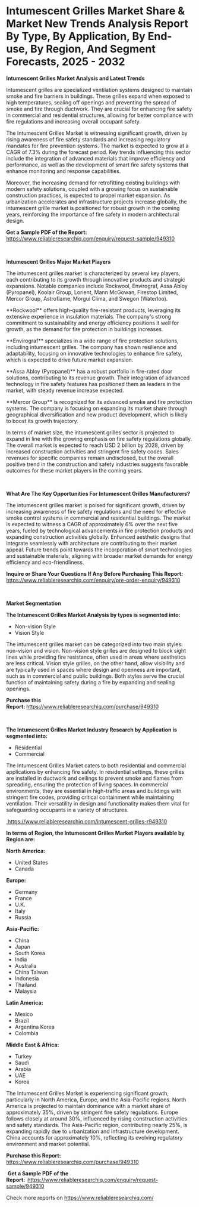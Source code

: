 <p><h1>Intumescent Grilles Market Share & Market New Trends Analysis Report By Type, By Application, By End-use, By Region, And Segment Forecasts, 2025 - 2032</h1></p><p><strong>Intumescent Grilles Market Analysis and Latest Trends</strong></p>
<p><p>Intumescent grilles are specialized ventilation systems designed to maintain smoke and fire barriers in buildings. These grilles expand when exposed to high temperatures, sealing off openings and preventing the spread of smoke and fire through ductwork. They are crucial for enhancing fire safety in commercial and residential structures, allowing for better compliance with fire regulations and increasing overall occupant safety.</p><p>The Intumescent Grilles Market is witnessing significant growth, driven by rising awareness of fire safety standards and increasing regulatory mandates for fire prevention systems. The market is expected to grow at a CAGR of 7.3% during the forecast period. Key trends influencing this sector include the integration of advanced materials that improve efficiency and performance, as well as the development of smart fire safety systems that enhance monitoring and response capabilities.</p><p>Moreover, the increasing demand for retrofitting existing buildings with modern safety solutions, coupled with a growing focus on sustainable construction practices, is expected to propel market expansion. As urbanization accelerates and infrastructure projects increase globally, the intumescent grille market is positioned for robust growth in the coming years, reinforcing the importance of fire safety in modern architectural design.</p></p>
<p><strong>Get a Sample PDF of the Report:&nbsp;</strong> <a href="https://www.reliableresearchiq.com/enquiry/request-sample/949310?utm_campaign=2230&utm_medium=2&utm_source=Github&utm_content=ia&utm_term=20022025&utm_id=intumescent-grilles">https://www.reliableresearchiq.com/enquiry/request-sample/949310</a></p>
<p>&nbsp;</p>
<p><strong>Intumescent Grilles Major Market Players</strong></p>
<p><p>The intumescent grilles market is characterized by several key players, each contributing to its growth through innovative products and strategic expansions. Notable companies include Rockwool, Envirograf, Assa Abloy (Pyropanel), Koolair Group, Lorient, Mann McGowan, Firestop Limited, Mercor Group, Astroflame, Morgui Clima, and Swegon (Waterloo).</p><p>**Rockwool** offers high-quality fire-resistant products, leveraging its extensive experience in insulation materials. The company's strong commitment to sustainability and energy efficiency positions it well for growth, as the demand for fire protection in buildings increases.</p><p>**Envirograf** specializes in a wide range of fire protection solutions, including intumescent grilles. The company has shown resilience and adaptability, focusing on innovative technologies to enhance fire safety, which is expected to drive future market expansion.</p><p>**Assa Abloy (Pyropanel)** has a robust portfolio in fire-rated door solutions, contributing to its revenue growth. Their integration of advanced technology in fire safety features has positioned them as leaders in the market, with steady revenue increase expected.</p><p>**Mercor Group** is recognized for its advanced smoke and fire protection systems. The company is focusing on expanding its market share through geographical diversification and new product development, which is likely to boost its growth trajectory.</p><p>In terms of market size, the intumescent grilles sector is projected to expand in line with the growing emphasis on fire safety regulations globally. The overall market is expected to reach USD 2 billion by 2028, driven by increased construction activities and stringent fire safety codes. Sales revenues for specific companies remain undisclosed, but the overall positive trend in the construction and safety industries suggests favorable outcomes for these market players in the coming years.</p></p>
<p>&nbsp;</p>
<p><strong>What Are The Key Opportunities For Intumescent Grilles Manufacturers?</strong></p>
<p><p>The intumescent grilles market is poised for significant growth, driven by increasing awareness of fire safety regulations and the need for effective smoke control systems in commercial and residential buildings. The market is expected to witness a CAGR of approximately 6% over the next five years, fueled by technological advancements in fire protection products and expanding construction activities globally. Enhanced aesthetic designs that integrate seamlessly with architecture are contributing to their market appeal. Future trends point towards the incorporation of smart technologies and sustainable materials, aligning with broader market demands for energy efficiency and eco-friendliness.</p></p>
<p><strong>Inquire or Share Your Questions If Any Before Purchasing This Report:</strong> <a href="https://www.reliableresearchiq.com/enquiry/pre-order-enquiry/949310?utm_campaign=2230&utm_medium=2&utm_source=Github&utm_content=ia&utm_term=20022025&utm_id=intumescent-grilles">https://www.reliableresearchiq.com/enquiry/pre-order-enquiry/949310</a></p>
<p>&nbsp;</p>
<p><strong>Market Segmentation</strong></p>
<p><strong>The Intumescent Grilles Market Analysis by types is segmented into:</strong></p>
<p><ul><li>Non-vision Style</li><li>Vision Style</li></ul></p>
<p><p>The intumescent grilles market can be categorized into two main styles: non-vision and vision. Non-vision style grilles are designed to block sight lines while providing fire resistance, often used in areas where aesthetics are less critical. Vision style grilles, on the other hand, allow visibility and are typically used in spaces where design and openness are important, such as in commercial and public buildings. Both styles serve the crucial function of maintaining safety during a fire by expanding and sealing openings.</p></p>
<p><strong>Purchase this Report:&nbsp;</strong><a href="https://www.reliableresearchiq.com/purchase/949310?utm_campaign=2230&utm_medium=2&utm_source=Github&utm_content=ia&utm_term=20022025&utm_id=intumescent-grilles">https://www.reliableresearchiq.com/purchase/949310</a></p>
<p>&nbsp;</p>
<p><strong>The Intumescent Grilles Market Industry Research by Application is segmented into:</strong></p>
<p><ul><li>Residential</li><li>Commercial</li></ul></p>
<p><p>The Intumescent Grilles Market caters to both residential and commercial applications by enhancing fire safety. In residential settings, these grilles are installed in ductwork and ceilings to prevent smoke and flames from spreading, ensuring the protection of living spaces. In commercial environments, they are essential in high-traffic areas and buildings with stringent fire codes, providing critical containment while maintaining ventilation. Their versatility in design and functionality makes them vital for safeguarding occupants in a variety of structures.</p></p>
<p><a href="https://www.reliableresearchiq.com/intumescent-grilles-r949310?utm_campaign=2230&utm_medium=2&utm_source=Github&utm_content=ia&utm_term=20022025&utm_id=intumescent-grilles">&nbsp;https://www.reliableresearchiq.com/intumescent-grilles-r949310</a></p>
<p><strong>In terms of Region, the Intumescent Grilles Market Players available by Region are:</strong></p>
<p>
    <p> <strong> North America: </strong>
        <ul>
            <li>United States</li>
            <li>Canada</li>
        </ul>
        </p> 
    <p> <strong> Europe: </strong>
        <ul>
            <li>Germany</li>
            <li>France</li>
            <li>U.K.</li>
            <li>Italy</li>
            <li>Russia</li>
        </ul>
        </p> 
    <p> <strong> Asia-Pacific: </strong>
        <ul>
            <li>China</li>
            <li>Japan</li>
            <li>South Korea</li>
            <li>India</li>
            <li>Australia</li>
            <li>China Taiwan</li>
            <li>Indonesia</li>
            <li>Thailand</li>
            <li>Malaysia</li>
        </ul>
        </p> 
    <p> <strong> Latin America: </strong>
        <ul>
            <li>Mexico</li>
            <li>Brazil</li>
            <li>Argentina Korea</li>
            <li>Colombia</li>
        </ul>
        </p> 
    <p> <strong> Middle East & Africa: </strong>
        <ul>
            <li>Turkey</li>
            <li>Saudi</li>
            <li>Arabia</li>
            <li>UAE</li>
            <li>Korea</li>
        </ul>
    </p>
    </p>
<p><p>The Intumescent Grilles Market is experiencing significant growth, particularly in North America, Europe, and the Asia-Pacific regions. North America is projected to maintain dominance with a market share of approximately 35%, driven by stringent fire safety regulations. Europe follows closely at around 30%, influenced by rising construction activities and safety standards. The Asia-Pacific region, contributing nearly 25%, is expanding rapidly due to urbanization and infrastructure development. China accounts for approximately 10%, reflecting its evolving regulatory environment and market potential.</p></p>
<p><strong>Purchase this Report: </strong><a href="https://www.reliableresearchiq.com/purchase/949310?utm_campaign=2230&utm_medium=2&utm_source=Github&utm_content=ia&utm_term=20022025&utm_id=intumescent-grilles">https://www.reliableresearchiq.com/purchase/949310</a></p>
<p>&nbsp;<strong>Get a Sample PDF of the Report:&nbsp;&nbsp;</strong><a href="https://www.reliableresearchiq.com/enquiry/request-sample/949310?utm_campaign=2230&utm_medium=2&utm_source=Github&utm_content=ia&utm_term=20022025&utm_id=intumescent-grilles">https://www.reliableresearchiq.com/enquiry/request-sample/949310</a></p>
<p><strong></strong></p>
<p>Check more reports on <a href="https://www.reliableresearchiq.com/?utm_campaign=2230&utm_medium=2&utm_source=Github&utm_content=ia&utm_term=20022025&utm_id=intumescent-grilles">https://www.reliableresearchiq.com/</a></p>